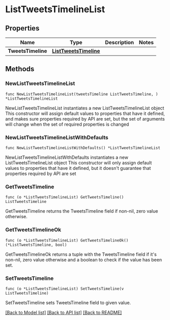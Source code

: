 # ListTweetsTimelineList

## Properties

Name | Type | Description | Notes
------------ | ------------- | ------------- | -------------
**TweetsTimeline** | [**ListTweetsTimeline**](ListTweetsTimeline.md) |  | 

## Methods

### NewListTweetsTimelineList

`func NewListTweetsTimelineList(tweetsTimeline ListTweetsTimeline, ) *ListTweetsTimelineList`

NewListTweetsTimelineList instantiates a new ListTweetsTimelineList object
This constructor will assign default values to properties that have it defined,
and makes sure properties required by API are set, but the set of arguments
will change when the set of required properties is changed

### NewListTweetsTimelineListWithDefaults

`func NewListTweetsTimelineListWithDefaults() *ListTweetsTimelineList`

NewListTweetsTimelineListWithDefaults instantiates a new ListTweetsTimelineList object
This constructor will only assign default values to properties that have it defined,
but it doesn't guarantee that properties required by API are set

### GetTweetsTimeline

`func (o *ListTweetsTimelineList) GetTweetsTimeline() ListTweetsTimeline`

GetTweetsTimeline returns the TweetsTimeline field if non-nil, zero value otherwise.

### GetTweetsTimelineOk

`func (o *ListTweetsTimelineList) GetTweetsTimelineOk() (*ListTweetsTimeline, bool)`

GetTweetsTimelineOk returns a tuple with the TweetsTimeline field if it's non-nil, zero value otherwise
and a boolean to check if the value has been set.

### SetTweetsTimeline

`func (o *ListTweetsTimelineList) SetTweetsTimeline(v ListTweetsTimeline)`

SetTweetsTimeline sets TweetsTimeline field to given value.



[[Back to Model list]](../README.md#documentation-for-models) [[Back to API list]](../README.md#documentation-for-api-endpoints) [[Back to README]](../README.md)


